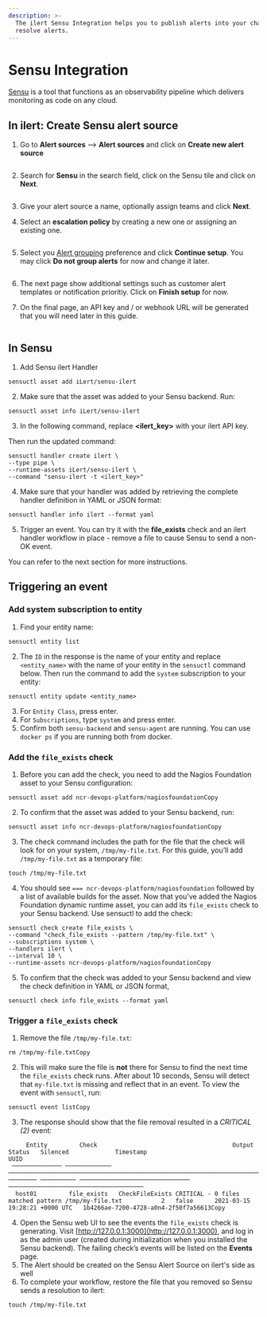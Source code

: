 ```yaml
---
description: >-
  The ilert Sensu Integration helps you to publish alerts into your channels or
  resolve alerts.
---
```


# Sensu Integration

[Sensu](https://sensu.io/) is a tool that functions as an observability pipeline which delivers monitoring as code on any cloud.

## In ilert: Create Sensu alert source

1.  Go to **Alert sources** --> **Alert sources** and click on **Create new alert source**

    <figure><img src="../.gitbook/assets/Screenshot 2023-08-28 at 10.21.10.png" alt=""><figcaption></figcaption></figure>
2.  Search for **Sensu** in the search field, click on the Sensu tile and click on **Next**.&#x20;

    <figure><img src="../.gitbook/assets/Screenshot 2023-08-28 at 10.24.23.png" alt=""><figcaption></figcaption></figure>
3. Give your alert source a name, optionally assign teams and click **Next**.
4.  Select an **escalation policy** by creating a new one or assigning an existing one.

    <figure><img src="../.gitbook/assets/Screenshot 2023-08-28 at 11.37.47.png" alt=""><figcaption></figcaption></figure>
5.  Select you [Alert grouping](../alerting/alert-sources.md#alert-grouping) preference and click **Continue setup**. You may click **Do not group alerts** for now and change it later.&#x20;

    <figure><img src="../.gitbook/assets/Screenshot 2023-08-28 at 11.38.24.png" alt=""><figcaption></figcaption></figure>
6. The next page show additional settings such as customer alert templates or notification prioritiy. Click on **Finish setup** for now.
7.  On the final page, an API key and / or webhook URL will be generated that you will need later in this guide.

    <figure><img src="../.gitbook/assets/Screenshot 2023-08-28 at 11.47.34 (1).png" alt=""><figcaption></figcaption></figure>

## In Sensu

1. Add Sensu ilert Handler

```
sensuctl asset add iLert/sensu-ilert
```

2. Make sure that the asset was added to your Sensu backend. Run:

```
sensuctl asset info iLert/sensu-ilert
```

3. In the following command, replace **\<ilert\_key>** with your ilert API key.

Then run the updated command:

```
sensuctl handler create ilert \
--type pipe \
--runtime-assets iLert/sensu-ilert \
--command "sensu-ilert -t <ilert_key>"
```

4. Make sure that your handler was added by retrieving the complete handler definition in YAML or JSON format:

```
sensuctl handler info ilert --format yaml
```

5. Trigger an event. You can try it with the **file\_exists** check and an ilert handler workflow in place - remove a file to cause Sensu to send a non-OK event.

You can refer to the next section for more instructions.

## Triggering an event

### Add system subscription to entity

1. Find your entity name:

```
sensuctl entity list
```

2. The `ID` in the response is the name of your entity and replace `<entity_name>` with the name of your entity in the `sensuctl` command below. Then run the command to add the `system` subscription to your entity:

```
sensuctl entity update <entity_name>
```

3. For `Entity Class`, press enter.
4. For `Subscriptions`, type `system` and press enter.
5. Confirm both `sensu-backend` and `sensu-agent` are running. You can use `docker ps` if you are running both from docker.

### Add the `file_exists` check <a href="#add-the-file_exists-check" id="add-the-file_exists-check"></a>

1. Before you can add the check, you need to add the Nagios Foundation asset to your Sensu configuration:

```
sensuctl asset add ncr-devops-platform/nagiosfoundationCopy
```

2. To confirm that the asset was added to your Sensu backend, run:

```
sensuctl asset info ncr-devops-platform/nagiosfoundationCopy
```

3. The check command includes the path for the file that the check will look for on your system, `/tmp/my-file.txt`. For this guide, you’ll add `/tmp/my-file.txt` as a temporary file:

```
touch /tmp/my-file.txt
```

4. You should see `=== ncr-devops-platform/nagiosfoundation` followed by a list of available builds for the asset. Now that you’ve added the Nagios Foundation dynamic runtime asset, you can add its `file_exists` check to your Sensu backend. Use sensuctl to add the check:

```
sensuctl check create file_exists \
--command "check_file_exists --pattern /tmp/my-file.txt" \
--subscriptions system \
--handlers ilert \
--interval 10 \
--runtime-assets ncr-devops-platform/nagiosfoundationCopy
```

5. To confirm that the check was added to your Sensu backend and view the check definition in YAML or JSON format,

```
sensuctl check info file_exists --format yaml
```

### Trigger a `file_exists` check <a href="#trigger-an-event" id="trigger-an-event"></a>

1. Remove the file `/tmp/my-file.txt`:

```
rm /tmp/my-file.txtCopy
```

2. This will make sure the file is **not** there for Sensu to find the next time the `file_exists` check runs. After about 10 seconds, Sensu will detect that `my-file.txt` is missing and reflect that in an event. To view the event with `sensuctl`, run:

```
sensuctl event listCopy
```

3. The response should show that the file removal resulted in a _CRITICAL (2)_ event:

```
     Entity         Check                                      Output                                   Status   Silenced             Timestamp                             UUID                  
 ────────────── ───────────── ──────────────────────────────────────────────────────────────────────── ──────── ────────── ─────────────────────────────── ────────────────────────────────────── 
  host01         file_exists   CheckFileExists CRITICAL - 0 files matched pattern /tmp/my-file.txt           2   false      2021-03-15 19:28:21 +0000 UTC   1b4266ae-7200-4728-a0n4-2f50f7a56613Copy
```

4. Open the Sensu web UI to see the events the `file_exists` check is generating. Visit [http://127.0.0.1:3000](http://127.0.0.1:3000), and log in as the admin user (created during initialization when you installed the Sensu backend). The failing check’s events will be listed on the **Events** page.
5. The Alert should be created on the Sensu Alert Source on ilert's side as well
6. To complete your workflow, restore the file that you removed so Sensu sends a resolution to ilert:

```
touch /tmp/my-file.txt
```

